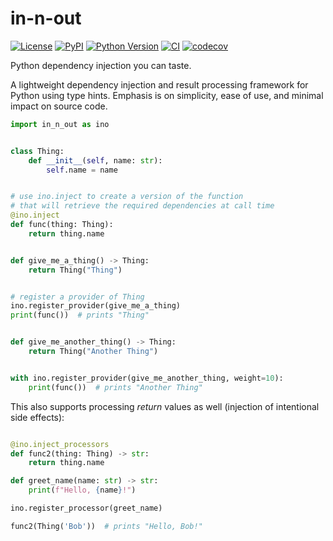# in-n-out

[![License](https://img.shields.io/pypi/l/in-n-out.svg?color=green)](https://github.com/tlambert03/in-n-out/raw/main/LICENSE)
[![PyPI](https://img.shields.io/pypi/v/in-n-out.svg?color=green)](https://pypi.org/project/in-n-out)
[![Python Version](https://img.shields.io/pypi/pyversions/in-n-out.svg?color=green)](https://python.org)
[![CI](https://github.com/tlambert03/in-n-out/actions/workflows/ci.yml/badge.svg)](https://github.com/tlambert03/in-n-out/actions/workflows/ci.yml)
[![codecov](https://codecov.io/gh/tlambert03/in-n-out/branch/main/graph/badge.svg)](https://codecov.io/gh/tlambert03/in-n-out)

Python dependency injection you can taste.

A lightweight dependency injection and result processing framework
for Python using type hints. Emphasis is on simplicity, ease of use,
and minimal impact on source code.

```python
import in_n_out as ino


class Thing:
    def __init__(self, name: str):
        self.name = name


# use ino.inject to create a version of the function
# that will retrieve the required dependencies at call time
@ino.inject
def func(thing: Thing):
    return thing.name


def give_me_a_thing() -> Thing:
    return Thing("Thing")


# register a provider of Thing
ino.register_provider(give_me_a_thing)
print(func())  # prints "Thing"


def give_me_another_thing() -> Thing:
    return Thing("Another Thing")


with ino.register_provider(give_me_another_thing, weight=10):
    print(func())  # prints "Another Thing"
```

This also supports processing *return* values as well
(injection of intentional side effects):

```python

@ino.inject_processors
def func2(thing: Thing) -> str:
    return thing.name

def greet_name(name: str) -> str:
    print(f"Hello, {name}!")

ino.register_processor(greet_name)

func2(Thing('Bob'))  # prints "Hello, Bob!"
```
